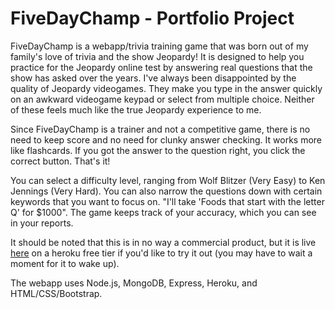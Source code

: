 # FiveDayChamp - Portfolio Project

FiveDayChamp is a webapp/trivia training game that was born out of my family's love of trivia and the show Jeopardy! It is designed to help you practice for the Jeopardy online test by answering real questions that the show has asked over the years. I've always been disappointed by the quality of Jeopardy videogames. They make you type in the answer quickly on an awkward videogame keypad or select from multiple choice. Neither of these feels much like the true Jeopardy experience to me.

Since FiveDayChamp is a trainer and not a competitive game, there is no need to keep score and no need for clunky answer checking. It works more like flashcards. If you got the answer to the question right, you click the correct button. That's it!

You can select a difficulty level, ranging from Wolf Blitzer (Very Easy) to Ken Jennings (Very Hard). You can also narrow the questions down with certain keywords that you want to focus on. "I'll take 'Foods that start with the letter Q' for $1000". The game keeps track of your accuracy, which you can see in your reports.

It should be noted that this is in no way a commercial product, but it is live [here](http://quiz-prep-site.herokuapp.com/login) on a heroku free tier if you'd like to try it out (you may have to wait a moment for it to wake up).

The webapp uses Node.js, MongoDB, Express, Heroku, and HTML/CSS/Bootstrap.
